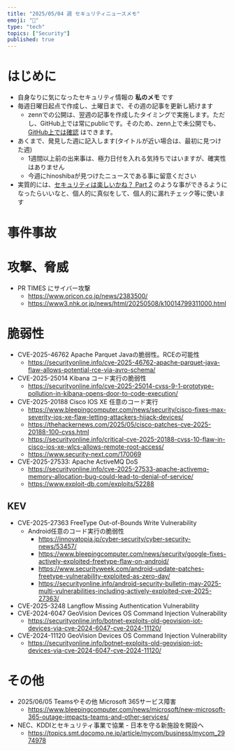 ```yaml
---
title: "2025/05/04 週 セキュリティニュースメモ"
emoji: "🔖"
type: "tech"
topics: ["Security"]
published: true
---
```


# はじめに
* 自身なりに気になったセキュリティ情報の **私のメモ** です
* 毎週日曜日起点で作成し、土曜日まで、その週の記事を更新し続けます
    * zennでの公開は、翌週の記事を作成したタイミングで実施します。ただし、GitHub上では常にpublicです。そのため、zenn上で未公開でも、[GitHub上では確認](https://github.com/hinoshiba/zenn.dev/tree/main/articles) はできます。
* あくまで、発見した週に記入します(タイトルが近い場合は、最初に見つけた週)
    * 1週間以上前の出来事は、極力日付を入れる気持ちではいますが、確実性はありません
    * 今週にhinoshibaが見つけたニュースである事に留意ください
* 実質的には、[セキュリティは楽しいかね？ Part 2](https://negi.hatenablog.com/) のような事ができるようになったらいいなと、個人的に真似をして、個人的に漏れチェック等に使います

# 事件事故

# 攻撃、脅威

* PR TIMES にサイバー攻撃
    * https://www.oricon.co.jp/news/2383500/
    * https://www3.nhk.or.jp/news/html/20250508/k10014799311000.html

# 脆弱性

* CVE-2025-46762 Apache Parquet Javaの脆弱性。RCEの可能性
    * https://securityonline.info/cve-2025-46762-apache-parquet-java-flaw-allows-potential-rce-via-avro-schema/
* CVE-2025-25014 Kibana コード実行の脆弱性
    * https://securityonline.info/cve-2025-25014-cvss-9-1-prototype-pollution-in-kibana-opens-door-to-code-execution/
* CVE-2025-20188 Cisco IOS XE 任意のコード実行
    * https://www.bleepingcomputer.com/news/security/cisco-fixes-max-severity-ios-xe-flaw-letting-attackers-hijack-devices/
    * https://thehackernews.com/2025/05/cisco-patches-cve-2025-20188-100-cvss.html
    * https://securityonline.info/critical-cve-2025-20188-cvss-10-flaw-in-cisco-ios-xe-wlcs-allows-remote-root-access/
    * https://www.security-next.com/170069
* CVE-2025-27533: Apache ActiveMQ DoS
    * https://securityonline.info/cve-2025-27533-apache-activemq-memory-allocation-bug-could-lead-to-denial-of-service/
    * https://www.exploit-db.com/exploits/52288

## KEV
* CVE-2025-27363 FreeType Out-of-Bounds Write Vulnerability
    * Android任意のコード実行の脆弱性
        * https://innovatopia.jp/cyber-security/cyber-security-news/53457/
        * https://www.bleepingcomputer.com/news/security/google-fixes-actively-exploited-freetype-flaw-on-android/
        * https://www.securityweek.com/android-update-patches-freetype-vulnerability-exploited-as-zero-day/
        * https://securityonline.info/android-security-bulletin-may-2025-multi-vulnerabilities-including-actively-exploited-cve-2025-27363/
* CVE-2025-3248 Langflow Missing Authentication Vulnerability
* CVE-2024-6047 GeoVision Devices OS Command Injection Vulnerability
    * https://securityonline.info/botnet-exploits-old-geovision-iot-devices-via-cve-2024-6047-cve-2024-11120/
* CVE-2024-11120 GeoVision Devices OS Command Injection Vulnerability
    * https://securityonline.info/botnet-exploits-old-geovision-iot-devices-via-cve-2024-6047-cve-2024-11120/


# その他
* 2025/06/05 Teamsやその他 Microsoft 365サービス障害
    * https://www.bleepingcomputer.com/news/microsoft/new-microsoft-365-outage-impacts-teams-and-other-services/
* NEC、KDDIとセキュリティ事業で協業 - 日本を守る新施設を開設へ
    * https://topics.smt.docomo.ne.jp/article/mycom/business/mycom_2974978
